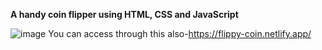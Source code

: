 <b><centre>A handy coin flipper using HTML, CSS and JavaScript</centre></b>

![image](https://github.com/user-attachments/assets/9df32d5b-b58a-40e3-90b2-903d857aa6ec)
You can access through this also-https://flippy-coin.netlify.app/
